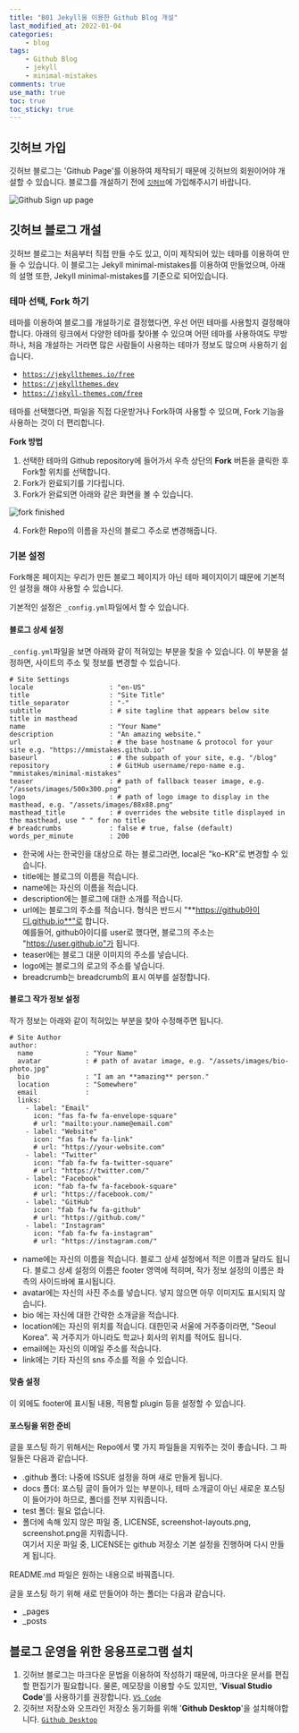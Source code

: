 ```yaml
---
title: "B01 Jekyll을 이용한 Github Blog 개설"
last_modified_at: 2022-01-04
categories:
    - blog
tags:
    - Github Blog
    - jekyll
    - minimal-mistakes
comments: true
use_math: true
toc: true
toc_sticky: true
---
```

## 깃허브 가입

깃허브 블로그는 'Github Page'를 이용하여 제작되기 때문에 깃허브의 회원이어야 개설할 수 있습니다. 블로그를 개설하기 전에 [``깃허브``](github.com)에 가입해주시기 바랍니다.

![Github Sign up page](https://user-images.githubusercontent.com/79562050/148021474-37374c19-81f1-4942-aafe-58fda2ac7bd6.png)

## 깃허브 블로그 개설

깃허브 블로그는 처음부터 직접 만들 수도 있고, 이미 제작되어 있는 테마를 이용하여 만들 수 있습니다. 이 블로그는 Jekyll minimal-mistakes를 이용하여 만들었으며, 아래의 설명 또한, Jekyll minimal-mistakes를 기준으로 되어있습니다.

### 테마 선택, Fork 하기

테마를 이용하여 블로그를 개설하기로 결정했다면, 우선 어떤 테마를 사용할지 결정해야 합니다. 아래의 링크에서 다양한 테마를 찾아볼 수 있으며 어떤 테마를 사용하여도 무방하나, 처음 개설하는 거라면 많은 사람들이 사용하는 테마가 정보도 많으며 사용하기 쉽습니다.

- [``https://jekyllthemes.io/free``](https://jekyllthemes.io/free)
- [``https://jekyllthemes.dev``](https://jekyllthemes.dev)
- [``https://jekyll-themes.com/free``](https://jekyll-themes.com/free)

테마를 선택했다면, 파일을 직접 다운받거나 Fork하여 사용할 수 있으며, Fork 기능을 사용하는 것이 더 편리합니다. 

**Fork 방법**
1. 선택한 테마의 Github repository에 들어가서 우측 상단의 **Fork** 버튼을 클릭한 후 Fork할 위치를 선택합니다.
2. Fork가 완료되기를 기다립니다.
3. Fork가 완료되면 아래와 같은 화면을 볼 수 있습니다.

![fork finished](https://user-images.githubusercontent.com/79562050/148021774-e2882e42-9297-40f2-8f3d-52d1e1a820ad.png)

4. Fork한 Repo의 이름을 자신의 블로그 주소로 변경해줍니다.

### 기본 설정

Fork해온 페이지는 우리가 만든 블로그 페이지가 아닌 테마 페이지이기 떄문에 기본적인 설정을 해야 사용할 수 있습니다.

기본적인 설정은 ``_config.yml``파일에서 할 수 있습니다.

#### 블로그 상세 설정

``_config.yml``파일을 보면 아래와 같이 적혀있는 부분을 찾을 수 있습니다. 이 부분을 설정하면, 사이트의 주소 및 정보를 변경할 수 있습니다.

```
# Site Settings
locale                   : "en-US"
title                    : "Site Title"
title_separator          : "-"
subtitle                 : # site tagline that appears below site title in masthead
name                     : "Your Name"
description              : "An amazing website."
url                      : # the base hostname & protocol for your site e.g. "https://mmistakes.github.io"
baseurl                  : # the subpath of your site, e.g. "/blog"
repository               : # GitHub username/repo-name e.g. "mmistakes/minimal-mistakes"
teaser                   : # path of fallback teaser image, e.g. "/assets/images/500x300.png"
logo                     : # path of logo image to display in the masthead, e.g. "/assets/images/88x88.png"
masthead_title           : # overrides the website title displayed in the masthead, use " " for no title
# breadcrumbs            : false # true, false (default)
words_per_minute         : 200
```

- 한국에 사는 한국인을 대상으로 하는 블로그라면, local은 "ko-KR"로 변경할 수 있습니다.
- title에는 블로그의 이름을 적습니다.
- name에는 자신의 이름을 적습니다.
- description에는 블로그에 대한 소개를 적습니다.
- url에는 블로그의 주소를 적습니다. 형식은 반드시 "**https://github아이디.github.io**"로 합니다.\
예를들어, github아이디를 user로 했다면, 블로그의 주소는 "https://user.github.io"가 됩니다.
- teaser에는 블로그 대문 이미지의 주소를 넣습니다.
- logo에는 블로그의 로고의 주소를 넣습니다.
- breadcrumb는 breadcrumb의 표시 여부를 설정합니다.

#### 블로그 작가 정보 설정

작가 정보는 아래와 같이 적혀있는 부분을 찾아 수정해주면 됩니다.

```
# Site Author
author:
  name             : "Your Name"
  avatar           : # path of avatar image, e.g. "/assets/images/bio-photo.jpg"
  bio              : "I am an **amazing** person."
  location         : "Somewhere"
  email            :
  links:
    - label: "Email"
      icon: "fas fa-fw fa-envelope-square"
      # url: "mailto:your.name@email.com"
    - label: "Website"
      icon: "fas fa-fw fa-link"
      # url: "https://your-website.com"
    - label: "Twitter"
      icon: "fab fa-fw fa-twitter-square"
      # url: "https://twitter.com/"
    - label: "Facebook"
      icon: "fab fa-fw fa-facebook-square"
      # url: "https://facebook.com/"
    - label: "GitHub"
      icon: "fab fa-fw fa-github"
      # url: "https://github.com/"
    - label: "Instagram"
      icon: "fab fa-fw fa-instagram"
      # url: "https://instagram.com/"
```

- name에는 자신의 이름을 적습니다. 블로그 상세 설정에서 적은 이름과 달라도 됩니다. 블로그 상세 설정의 이름은 footer 영역에 적히며, 작가 정보 설정의 이름은 좌측의 사이드바에 표시됩니다.
- avatar에는 자신의 사진 주소를 넣습니다. 넣지 않으면 아무 이미지도 표시되지 않습니다.
- bio 에는 자신에 대한 간략한 소개글을 적습니다.
- location에는 자신의 위치를 적습니다. 대한민국 서울에 거주중이라면, "Seoul Korea". 꼭 거주지가 아니라도 학교나 회사의 위치를 적어도 됩니다.
- email에는 자신의 이메일 주소를 적습니다.
- link에는 기타 자신의 sns 주소를 적을 수 있습니다.

#### 맞춤 설정

이 외에도 footer에 표시될 내용, 적용할 plugin 등을 설정할 수 있습니다.

#### 포스팅을 위한 준비

글을 포스팅 하기 위해서는 Repo에서 몇 가지 파일들을 지워주는 것이 좋습니다. 그 파일들은 다음과 같습니다.

- .github 폴더: 나중에 ISSUE 설정을 하며 새로 만들게 됩니다.
- docs 폴더: 포스팅 글이 들어가 있는 부분이나, 테마 소개글이 아닌 새로운 포스팅이 들어가야 하므로, 폴더를 전부 지워줍니다.
- test 폴더: 필요 없습니다.
- 폴더에 속해 있지 않은 파일 중, LICENSE, screenshot-layouts.png, screenshot.png을 지워줍니다.\
여기서 지운 파일 중, LICENSE는 github 저장소 기본 설정을 진행하며 다시 만들게 됩니다.

README.md 파일은 원하는 내용으로 바꿔줍니다.

글을 포스팅 하기 위해 새로 만들어야 하는 폴더는 다음과 같습니다.

- _pages
- _posts

## 블로그 운영을 위한 응용프로그램 설치

1. 깃허브 블로그는 마크다운 문법을 이용하여 작성하기 때문에, 마크다운 문서를 편집할 편집기가 필요합니다. 물론, 메모장을 이용할 수도 있지만, '**Visual Studio Code**'를 사용하기를 권장합니다. [``VS Code``](https://code.visualstudio.com/)
2. 깃허브 저장소와 오프라인 저장소 동기화를 위해 '**Github Desktop**'을 설치해야합니다. [``Github Desktop``](https://desktop.github.com/)